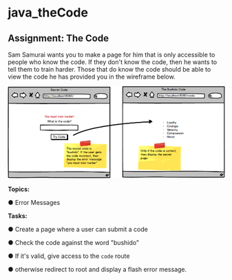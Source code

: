 # java_theCode

## Assignment: The Code
Sam Samurai wants you to make a page for him that is only accessible to people who know the code. If they don't know the code, then he wants to tell them to train harder. Those that do know the code should be able to view the code he has provided you in the wireframe below.

![thecode](assignment.png)

**Topics:**

● Error Messages

**Tasks:**

● Create a page where a user can submit a code

● Check the code against the word "bushido"

● If it's valid, give access to the ```code``` route

● otherwise redirect to root and display a flash error message.